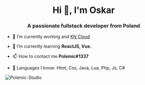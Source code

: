 <h1 align="center">Hi 👋, I'm Oskar</h1>
<h3 align="center">A passionate fullstack developer from Poland</h3>

- 🔭 I’m currently working and [KN Cloud](https://kn-cloud.pl)

- 🌱 I’m currently learning **ReactJS, Vue.**

- 📫 How to contact me **Polemic#1337**

- 🏴󠁧󠁢󠁥󠁮󠁧󠁿 Languages I know: Html, Css, Java, Lua, Php, Js, C#

<img src="https://komarev.com/ghpvc/?username=Polemic-Studio" alt="Polemic-Studio" />
